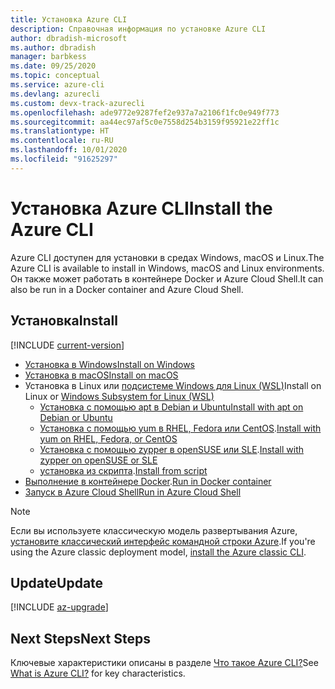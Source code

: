 ```yaml
---
title: Установка Azure CLI
description: Справочная информация по установке Azure CLI
author: dbradish-microsoft
ms.author: dbradish
manager: barbkess
ms.date: 09/25/2020
ms.topic: conceptual
ms.service: azure-cli
ms.devlang: azurecli
ms.custom: devx-track-azurecli
ms.openlocfilehash: ade9772e9287fef2e937a7a2106f1fc0e949f773
ms.sourcegitcommit: aa44ec97af5c0e7558d254b3159f95921e22ff1c
ms.translationtype: HT
ms.contentlocale: ru-RU
ms.lasthandoff: 10/01/2020
ms.locfileid: "91625297"
---
```

# <a name="install-the-azure-cli"></a><span data-ttu-id="1fb0e-103">Установка Azure CLI</span><span class="sxs-lookup"><span data-stu-id="1fb0e-103">Install the Azure CLI</span></span>

<span data-ttu-id="1fb0e-104">Azure CLI доступен для установки в средах Windows, macOS и Linux.</span><span class="sxs-lookup"><span data-stu-id="1fb0e-104">The Azure CLI is available to install in Windows, macOS and Linux environments.</span></span>  <span data-ttu-id="1fb0e-105">Он также может работать в контейнере Docker и Azure Cloud Shell.</span><span class="sxs-lookup"><span data-stu-id="1fb0e-105">It can also be run in a Docker container and Azure Cloud Shell.</span></span>

## <a name="install"></a><span data-ttu-id="1fb0e-106">Установка</span><span class="sxs-lookup"><span data-stu-id="1fb0e-106">Install</span></span>

[!INCLUDE [current-version](includes/current-version.md)]

* [<span data-ttu-id="1fb0e-107">Установка в Windows</span><span class="sxs-lookup"><span data-stu-id="1fb0e-107">Install on Windows</span></span>](install-azure-cli-windows.md)
* [<span data-ttu-id="1fb0e-108">Установка в macOS</span><span class="sxs-lookup"><span data-stu-id="1fb0e-108">Install on macOS</span></span>](install-azure-cli-macos.md)
* <span data-ttu-id="1fb0e-109">Установка в Linux или [подсистеме Windows для Linux (WSL)](/windows/wsl/about)</span><span class="sxs-lookup"><span data-stu-id="1fb0e-109">Install on Linux or [Windows Subsystem for Linux (WSL)](/windows/wsl/about)</span></span>
  * [<span data-ttu-id="1fb0e-110">Установка с помощью apt в Debian и Ubuntu</span><span class="sxs-lookup"><span data-stu-id="1fb0e-110">Install with apt on Debian or Ubuntu</span></span>](install-azure-cli-apt.md)
  * <span data-ttu-id="1fb0e-111">[Установка с помощью yum в RHEL, Fedora или CentOS](install-azure-cli-yum.md).</span><span class="sxs-lookup"><span data-stu-id="1fb0e-111">[Install with yum on RHEL, Fedora, or CentOS](install-azure-cli-yum.md)</span></span>
  * <span data-ttu-id="1fb0e-112">[Установка с помощью zypper в openSUSE или SLE](install-azure-cli-zypper.md).</span><span class="sxs-lookup"><span data-stu-id="1fb0e-112">[Install with zypper on openSUSE or SLE](install-azure-cli-zypper.md)</span></span>
  * <span data-ttu-id="1fb0e-113">[установка из скрипта](install-azure-cli-linux.md).</span><span class="sxs-lookup"><span data-stu-id="1fb0e-113">[Install from script](install-azure-cli-linux.md)</span></span>
* <span data-ttu-id="1fb0e-114">[Выполнение в контейнере Docker](run-azure-cli-docker.md).</span><span class="sxs-lookup"><span data-stu-id="1fb0e-114">[Run in Docker container](run-azure-cli-docker.md)</span></span>
* [<span data-ttu-id="1fb0e-115">Запуск в Azure Cloud Shell</span><span class="sxs-lookup"><span data-stu-id="1fb0e-115">Run in Azure Cloud Shell</span></span>](/azure/cloud-shell/quickstart)

> [!NOTE]
> <span data-ttu-id="1fb0e-116">Если вы используете классическую модель развертывания Azure, [установите классический интерфейс командной строки Azure](install-classic-cli.md).</span><span class="sxs-lookup"><span data-stu-id="1fb0e-116">If you're using the Azure classic deployment model, [install the Azure classic CLI](install-classic-cli.md).</span></span>

## <a name="update"></a><span data-ttu-id="1fb0e-117">Update</span><span class="sxs-lookup"><span data-stu-id="1fb0e-117">Update</span></span>
[!INCLUDE [az-upgrade](includes/az-upgrade.md)]

## <a name="next-steps"></a><span data-ttu-id="1fb0e-118">Next Steps</span><span class="sxs-lookup"><span data-stu-id="1fb0e-118">Next Steps</span></span>

<span data-ttu-id="1fb0e-119">Ключевые характеристики описаны в разделе [Что такое Azure CLI?](what-is-azure-cli.md)</span><span class="sxs-lookup"><span data-stu-id="1fb0e-119">See [What is Azure CLI?](what-is-azure-cli.md) for key characteristics.</span></span>
